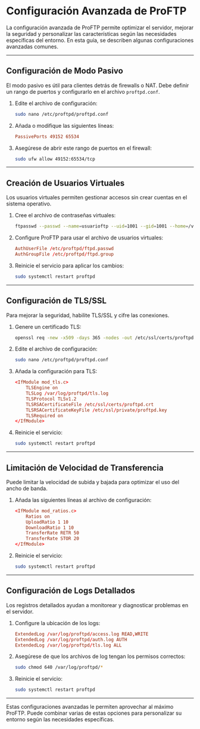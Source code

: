 # Configuración Avanzada de ProFTP

La configuración avanzada de ProFTP permite optimizar el servidor, mejorar la seguridad y personalizar las características según las necesidades específicas del entorno. En esta guía, se describen algunas configuraciones avanzadas comunes.

---

## Configuración de Modo Pasivo
El modo pasivo es útil para clientes detrás de firewalls o NAT. Debe definir un rango de puertos y configurarlo en el archivo `proftpd.conf`.

1. Edite el archivo de configuración:
   ```bash
   sudo nano /etc/proftpd/proftpd.conf
   ```

2. Añada o modifique las siguientes líneas:
   ```conf
   PassivePorts 49152 65534
   ```

3. Asegúrese de abrir este rango de puertos en el firewall:
   ```bash
   sudo ufw allow 49152:65534/tcp
   ```

---

## Creación de Usuarios Virtuales
Los usuarios virtuales permiten gestionar accesos sin crear cuentas en el sistema operativo.

1. Cree el archivo de contraseñas virtuales:
   ```bash
   ftpasswd --passwd --name=usuarioftp --uid=1001 --gid=1001 --home=/var/ftp/usuarioftp --shell=/bin/false
   ```

2. Configure ProFTP para usar el archivo de usuarios virtuales:
   ```conf
   AuthUserFile /etc/proftpd/ftpd.passwd
   AuthGroupFile /etc/proftpd/ftpd.group
   ```

3. Reinicie el servicio para aplicar los cambios:
   ```bash
   sudo systemctl restart proftpd
   ```

---

## Configuración de TLS/SSL
Para mejorar la seguridad, habilite TLS/SSL y cifre las conexiones.

1. Genere un certificado TLS:
   ```bash
   openssl req -new -x509 -days 365 -nodes -out /etc/ssl/certs/proftpd.crt -keyout /etc/ssl/private/proftpd.key
   ```

2. Edite el archivo de configuración:
   ```bash
   sudo nano /etc/proftpd/proftpd.conf
   ```

3. Añada la configuración para TLS:
   ```conf
   <IfModule mod_tls.c>
       TLSEngine on
       TLSLog /var/log/proftpd/tls.log
       TLSProtocol TLSv1.2
       TLSRSACertificateFile /etc/ssl/certs/proftpd.crt
       TLSRSACertificateKeyFile /etc/ssl/private/proftpd.key
       TLSRequired on
   </IfModule>
   ```

4. Reinicie el servicio:
   ```bash
   sudo systemctl restart proftpd
   ```

---

## Limitación de Velocidad de Transferencia
Puede limitar la velocidad de subida y bajada para optimizar el uso del ancho de banda.

1. Añada las siguientes líneas al archivo de configuración:
   ```conf
   <IfModule mod_ratios.c>
       Ratios on
       UploadRatio 1 10
       DownloadRatio 1 10
       TransferRate RETR 50
       TransferRate STOR 20
   </IfModule>
   ```

2. Reinicie el servicio:
   ```bash
   sudo systemctl restart proftpd
   ```

---

## Configuración de Logs Detallados
Los registros detallados ayudan a monitorear y diagnosticar problemas en el servidor.

1. Configure la ubicación de los logs:
   ```conf
   ExtendedLog /var/log/proftpd/access.log READ,WRITE
   ExtendedLog /var/log/proftpd/auth.log AUTH
   ExtendedLog /var/log/proftpd/tls.log ALL
   ```

2. Asegúrese de que los archivos de log tengan los permisos correctos:
   ```bash
   sudo chmod 640 /var/log/proftpd/*
   ```

3. Reinicie el servicio:
   ```bash
   sudo systemctl restart proftpd
   ```

---

Estas configuraciones avanzadas le permiten aprovechar al máximo ProFTP. Puede combinar varias de estas opciones para personalizar su entorno según las necesidades específicas.

